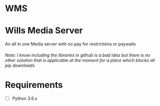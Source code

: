 # WMS

Wills Media Server
==================
An all in one Media server with no pay for restrictions or paywalls


###### Note: I know including the libraries in github is a bad idea but there is no other solution that is applicable at the moment for a place which blocks all pip downloads

Requirements
============
- [ ] Python 3.6.x
